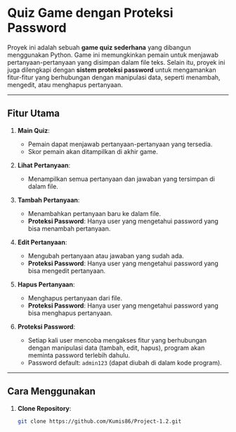 # Quiz Game dengan Proteksi Password

Proyek ini adalah sebuah **game quiz sederhana** yang dibangun menggunakan Python. Game ini memungkinkan pemain untuk menjawab pertanyaan-pertanyaan yang disimpan dalam file teks. Selain itu, proyek ini juga dilengkapi dengan **sistem proteksi password** untuk mengamankan fitur-fitur yang berhubungan dengan manipulasi data, seperti menambah, mengedit, atau menghapus pertanyaan. 

---

## Fitur Utama

1. **Main Quiz**:
   - Pemain dapat menjawab pertanyaan-pertanyaan yang tersedia.
   - Skor pemain akan ditampilkan di akhir game.

2. **Lihat Pertanyaan**:
   - Menampilkan semua pertanyaan dan jawaban yang tersimpan di dalam file.

3. **Tambah Pertanyaan**:
   - Menambahkan pertanyaan baru ke dalam file.
   - **Proteksi Password**: Hanya user yang mengetahui password yang bisa menambah pertanyaan.

4. **Edit Pertanyaan**:
   - Mengubah pertanyaan atau jawaban yang sudah ada.
   - **Proteksi Password**: Hanya user yang mengetahui password yang bisa mengedit pertanyaan.

5. **Hapus Pertanyaan**:
   - Menghapus pertanyaan dari file.
   - **Proteksi Password**: Hanya user yang mengetahui password yang bisa menghapus pertanyaan.

6. **Proteksi Password**:
   - Setiap kali user mencoba mengakses fitur yang berhubungan dengan manipulasi data (tambah, edit, hapus), program akan meminta password terlebih dahulu.
   - Password default: `admin123` (dapat diubah di dalam kode program).

---

## Cara Menggunakan

1. **Clone Repository**:
   ```bash
   git clone https://github.com/Kumis86/Project-1.2.git
